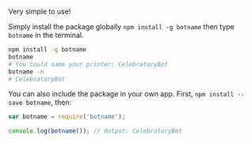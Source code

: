 Very simple to use!

Simply install the package globally `npm install -g botname` then type `botname` in the terminal.

```sh
npm install -g botname
botname
# You could name your printer: CelebratoryBot
botname -n
# CelebratoryBot
```

You can also include the package in your own app. First, `npm install --save botname`, then:

```js
var botname = require('botname');

console.log(botname()); // Output: CelebratoryBot
```
